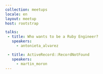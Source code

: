 ```yaml
---
collection: meetups
locale: en
layout: meetup
host: rootstrap

talks:
 - title: Who wants to be a Ruby Engineer?
   speakers:
     - antonieta_alvarez

 - title: ActiveRecord::RecordNotFound
   speakers:
     - martin_moron
---
```


